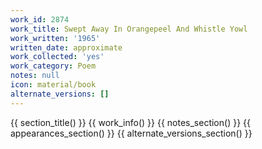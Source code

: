 ```yaml
---
work_id: 2874
work_title: Swept Away In Orangepeel And Whistle Yowl
work_written: '1965'
written_date: approximate
work_collected: 'yes'
work_category: Poem
notes: null
icon: material/book
alternate_versions: []
---
```


{{ section_title() }}
{{ work_info() }}
{{ notes_section() }}
{{ appearances_section() }}
{{ alternate_versions_section() }}